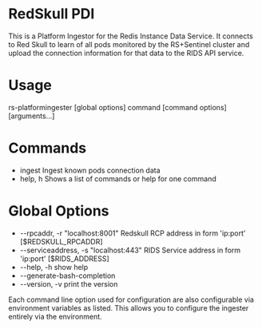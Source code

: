 # RedSkull PDI

This is a Platform  Ingestor for the Redis Instance Data Service. It
connects to Red Skull to learn of all pods monitored by the RS+Sentinel cluster
and upload the connection information for that  data to the RIDS API service.

# Usage
   rs-platformingester [global options] command [command options] [arguments...]


# Commands

  * ingest	Ingest known pods connection data
  * help, h	Shows a list of commands or help for one command
   
# Global Options
   * --rpcaddr, -r "localhost:8001"	Redskull RCP address in form 'ip:port' [$REDSKULL_RPCADDR]
   * --serviceaddress, -s "localhost:443"	RIDS Service address in form 'ip:port' [$RIDS_ADDRESS]
   * --help, -h				show help
   * --generate-bash-completion		
   * --version, -v			print the version
   
Each command line option used for configuration are also configurable via
environment variables as listed. This allows you to configure the ingester
entirely via the environment.
